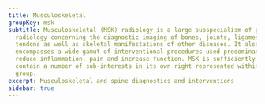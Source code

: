 ```yaml
---
title: Musculoskeletal
groupKey: msk
subtitle: Musculoskeletal (MSK) radiology is a large subspecialism of general
  radiology concerning the diagnostic imaging of bones, joints, ligaments and
  tendons as well as skeletal manifestations of other diseases. It also
  encompasses a wide gamut of interventional procedures used predominantly to
  reduce inflammation, pain and increase function. MSK is sufficiently large to
  contain a number of sub-interests in its own right represented within this
  group.
excerpt: Musculoskeletal and spine diagnostics and interventions
sidebar: true
---
```

